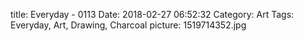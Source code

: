 title: Everyday - 0113
Date: 2018-02-27 06:52:32
Category: Art
Tags: Everyday, Art, Drawing, Charcoal
picture: 1519714352.jpg

